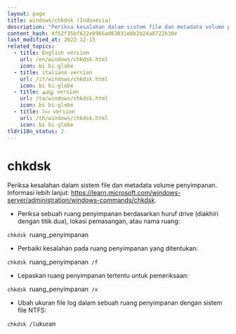 ```yaml
---
layout: page
title: windows/chkdsk (Indonesia)
description: "Periksa kesalahan dalam sistem file dan metadata volume penyimpanan."
content_hash: 4f52f35bf622e0966ad63031e6b2b24a8722b30e
last_modified_at: 2023-12-15
related_topics:
  - title: English version
    url: /en/windows/chkdsk.html
    icon: bi bi-globe
  - title: italiano version
    url: /it/windows/chkdsk.html
    icon: bi bi-globe
  - title: தமிழ் version
    url: /ta/windows/chkdsk.html
    icon: bi bi-globe
  - title: ไทย version
    url: /th/windows/chkdsk.html
    icon: bi bi-globe
tldri18n_status: 2
---
```

# chkdsk

Periksa kesalahan dalam sistem file dan metadata volume penyimpanan.
Informasi lebih lanjut: <https://learn.microsoft.com/windows-server/administration/windows-commands/chkdsk>.

- Periksa sebuah ruang penyimpanan berdasarkan huruf drive (diakhiri dengan titik dua), lokasi pemasangan, atau nama ruang:

`chkdsk `<span class="tldr-var badge badge-pill bg-dark-lm bg-white-dm text-white-lm text-dark-dm font-weight-bold">ruang_penyimpanan</span>

- Perbaiki kesalahan pada ruang penyimpanan yang ditentukan:

`chkdsk `<span class="tldr-var badge badge-pill bg-dark-lm bg-white-dm text-white-lm text-dark-dm font-weight-bold">ruang_penyimpanan</span>` /f`

- Lepaskan ruang penyimpanan tertentu untuk pemeriksaan:

`chkdsk `<span class="tldr-var badge badge-pill bg-dark-lm bg-white-dm text-white-lm text-dark-dm font-weight-bold">ruang_penyimpanan</span>` /x`

- Ubah ukuran file log dalam sebuah ruang penyimpanan dengan sistem file NTFS:

`chkdsk /l`<span class="tldr-var badge badge-pill bg-dark-lm bg-white-dm text-white-lm text-dark-dm font-weight-bold">ukuran</span>
